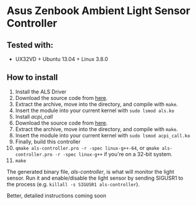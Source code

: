 Asus Zenbook Ambient Light Sensor Controller
============================================

Tested with:
------------
 * UX32VD + Ubuntu 13.04 + Linux 3.8.0

How to install
--------------

 1. Install the ALS Driver
   1. Download the source code from [here](https://github.com/victorenator/als).
   2. Extract the archive, move into the directory, and compile with `make`.
   3. Insert the module into your current kernel with `sudo lsmod als.ko`
 2. Install *acpi_call*
   1. Download the source code from [here](https://github.com/mkottman/acpi_call).
   2. Extract the archive, move into the directory, and compile with `make`.
   3. Insert the module into your current kernel with `sudo lsmod acpi_call.ko`
 3. Finally, build this controller
   1. `qmake als-controller.pro -r -spec linux-g++-64`, or `qmake als-controller.pro -r -spec linux-g++` if you're on a 32-bit system.
   2. `make`
   
The generated binary file, *als-controller*, is what will monitor the light sensor. Run it and
enable/disable the light sensor by sending SIGUSR1 to the process (e.g. `killall -s SIGUSR1 als-controller`).

Better, detailed instructions coming soon
